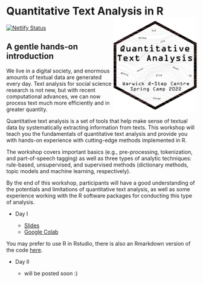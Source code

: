 
# Quantitative Text Analysis in R <img src="content/home/coursedown.png" align="right" width="220"/>

<!-- badges: start -->

[![Netlify
Status](https://api.netlify.com/api/v1/badges/ad93845a-da16-4591-bbf4-f1e2a2ccc019/deploy-status)](https://app.netlify.com/sites/coursedown/deploys)
<!-- badges: end -->

## A gentle hands-on introduction

We live in a digital society, and enormous amounts of textual data are
generated every day. Text analysis for social science research is not
new, but with recent computational advances, we can now process text
much more efficiently and in greater quantity.

Quantitative text analysis is a set of tools that help make sense of
textual data by systematically extracting information from texts. This
workshop will teach you the fundamentals of quantitative text analysis
and provide you with hands-on experience with cutting-edge methods
implemented in R.

The workshop covers important basics (e.g., pre-processing,
tokenization, and part-of-speech tagging) as well as three types of
analytic techniques: rule-based, unsupervised, and supervised methods
(dictionary methods, topic models and machine learning, respectively).

By the end of this workshop, participants will have a good understanding
of the potentials and limitations of quantitative text analysis, as well
as some experience working with the R software packages for conducting
this type of analysis.

-   Day I

    -   [Slides](https://favstats.github.io/WarwickSpringCamp_QTA/slides/day1/#1)
    -   [Google Colab](tinyurl.com/wqtaday1)

You may prefer to use R in Rstudio, there is also an Rmarkdown version
of the code
[here](https://github.com/favstats/WarwickSpringCamp_QTA/raw/main/Rmd/QTA_Day1.Rmd).

-   Day II

    -   will be posted soon :)
